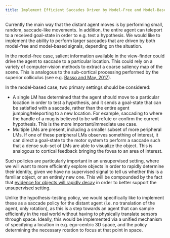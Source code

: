 ```yaml
---
title: Implement Efficient Saccades Driven by Model-Free and Model-Based Signals
---
```


Currently the main way that the distant agent moves is by performing small, random, saccade-like movements. In addition, the entire agent can teleport to a received goal-state in order to e.g. test a hypothesis. We would like to implement the ability to perform larger saccades that are driven by both model-free and model-based signals, depending on the situation.

In the model-free case, salient information available in the view-finder could drive the agent to saccade to a particular location. This could rely on a variety of computer-vision methods to extract a coarse saliency map of the scene. This is analogous to the sub-cortical processing performed by the superior colliculus (see e.g. [Basso and May, 2017](https://www.annualreviews.org/content/journals/10.1146/annurev-vision-102016-061234)).

In the model-based case, two primary settings should be considered:
- A single LM has determined that the agent should move to a particular location in order to test a hypothesis, and it sends a goal-state that can be satisfied with a saccade, rather than the entire agent jumping/teleporting to a new location. For example, saccading to where the handle of a mug is believed to be will refute or confirm the current hypothesis. This is the more important/immediate use case.
- Multiple LMs are present, including a smaller subset of more peripheral LMs. If one of these peripheral LMs observes something of interest, it can direct a goal-state to the motor system to perform a saccade such that a dense sub-set of LMs are able to visualize the object. This is analogous to cortical feedback bringing the fovea to an area of interest.

Such policies are particularly important in an unsupervised setting, where we will want to more efficiently explore objects in order to rapidly determine their identity, given we have no supervised signal to tell us whether this is a familiar object, or an entirely new one. This will be compounded by the fact that [evidence for objects will rapidly decay](../learning-module-improvements/implement-and-test-rapid-evidence-decay-as-form-of-unsupervised-memory-resetting) in order to better support the unsupervised setting. 

Unlike the hypothesis-testing policy, we would specifically like to implement these as a saccade policy for the distant agent (i.e. no translation of the agent, only rotation), as this is a step towards an agent that can sample efficiently in the real world without having to physically translate sensors through space. Ideally, this would be implemented via a unified mechanism of specifying a location in e.g. ego-centric 3D space, and the policy determining the necessary rotation to focus at that point in space.

